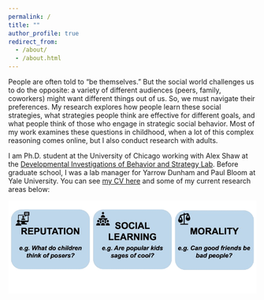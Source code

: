 ```yaml
---
permalink: /
title: ""
author_profile: true
redirect_from: 
  - /about/
  - /about.html
---
```


People are often told to “be themselves.” But the social world challenges us to do the opposite: a variety of different audiences (peers, family, coworkers) might want different things out of us. So, we must navigate their preferences. My research explores how people learn these social strategies, what strategies people think are effective for different goals, and what people think of those who engage in strategic social behavior. Most of my work examines these questions in childhood, when a lot of this complex reasoning comes online, but I also conduct research with adults.

I am Ph.D. student at the University of Chicago working with Alex Shaw at the [Developmental Investigations of Behavior and Strategy Lab](https://www.dibslab.uchicago.edu/). Before graduate school, I was a lab manager for Yarrow Dunham and Paul Bloom at Yale University. You can see [my CV here](https://drive.google.com/file/d/1OXDL7M331mH2cXhEaacQYpMlpU-KRDfW/view?usp=sharing) and some of my current research areas below: 

![Research Interests For Site](/images/research-interests-for-site.png)




